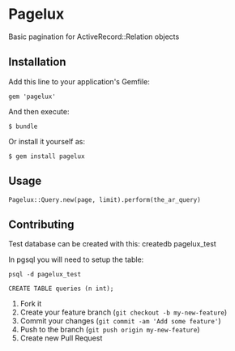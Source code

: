 # Pagelux

Basic pagination for ActiveRecord::Relation objects

## Installation

Add this line to your application's Gemfile:

    gem 'pagelux'

And then execute:

    $ bundle

Or install it yourself as:

    $ gem install pagelux

## Usage

    Pagelux::Query.new(page, limit).perform(the_ar_query)

## Contributing

Test database can be created with this:
    createdb pagelux_test

In pgsql you will need to setup the table:

    psql -d pagelux_test

    CREATE TABLE queries (n int);

1. Fork it
2. Create your feature branch (`git checkout -b my-new-feature`)
3. Commit your changes (`git commit -am 'Add some feature'`)
4. Push to the branch (`git push origin my-new-feature`)
5. Create new Pull Request
